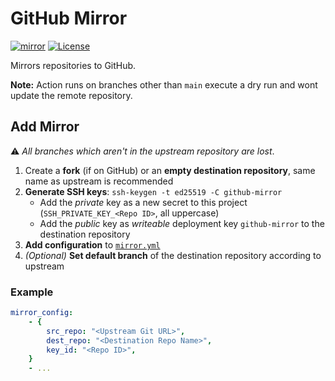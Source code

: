 # GitHub Mirror

[![mirror](https://github.com/jhnc-oss/github-mirror/actions/workflows/mirror.yml/badge.svg)](https://github.com/jhnc-oss/github-mirror/actions/workflows/mirror.yml)
[![License](https://img.shields.io/badge/license-MIT-yellow.svg)](LICENSE)

Mirrors repositories to GitHub.

**Note:** Action runs on branches other than `main` execute a dry run and wont update the remote repository.

## Add Mirror

:warning: *All branches which aren't in the upstream repository are lost*.

1. Create a **fork** (if on GitHub) or an **empty destination repository**, same name as upstream is recommended
2. **Generate SSH keys**: `ssh-keygen -t ed25519 -C github-mirror`
   - Add the *private* key as a new secret to this project (`SSH_PRIVATE_KEY_<Repo ID>`, all uppercase)
   - Add the *public* key as *writeable* deployment key `github-mirror` to the destination repository
3. **Add configuration** to [`mirror.yml`](./.github/workflows/mirror.yml)
4. *(Optional)* **Set default branch** of the destination repository according to upstream

### Example

```yml
mirror_config:
    - {
        src_repo: "<Upstream Git URL>",
        dest_repo: "<Destination Repo Name>",
        key_id: "<Repo ID>",
    }
    - ...
```
